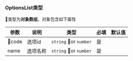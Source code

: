 ### OptionsList类型

类型为**对象数组**，对象包含如下属性

| 参数 | 说明 | 类型 | 必填 | 默认值 |
| ---- | ---- | ---- | ---- | ------ |
| code | 选项id | `string` or `number` | 是 |  |
| name | 选项名称 | `string` or `number` | 是 |  |